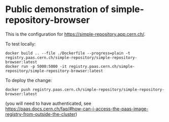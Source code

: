 # Public demonstration of simple-repository-browser

This is the configuration for https://simple-repository.app.cern.ch/.

To test locally:

```
docker build .. --file ./Dockerfile --progress=plain -t registry.paas.cern.ch/simple-repository/simple-repository-browser:latest
docker run -p 5000:5000 -it registry.paas.cern.ch/simple-repository/simple-repository-browser:latest
```

To deploy the change:

```
docker push registry.paas.cern.ch/simple-repository/simple-repository-browser:latest
```

(you will need to have authenticated, see https://paas.docs.cern.ch/faq/#how-can-i-access-the-paas-image-registry-from-outside-the-cluster)
